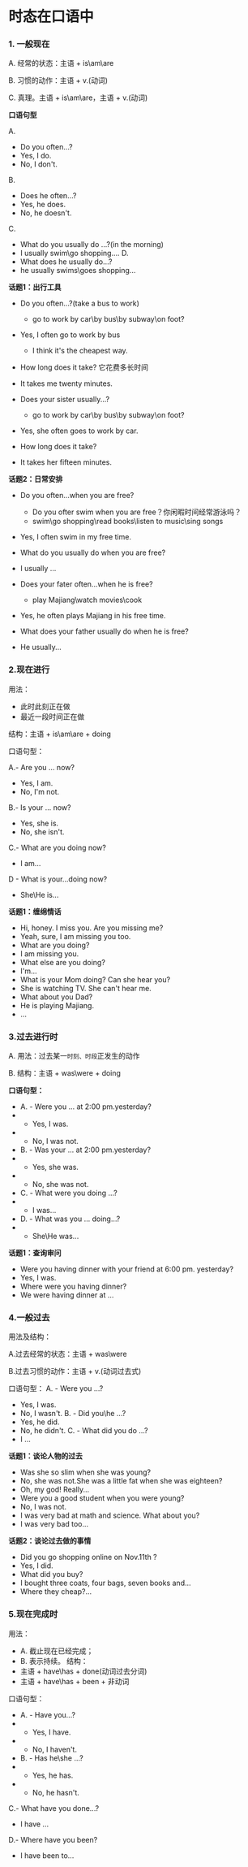 # 时态在口语中

### 1. 一般现在

A. 经常的状态：主语 + is\am\are

B. 习惯的动作：主语 + v.(动词)

C. 真理。主语 + is\am\are，主语 + v.(动词)

**口语句型**

A.
- Do you often...?
- Yes, I do.
- No, I don't.

B.
- Does he often...?
- Yes, he does.
- No, he doesn't.

C.
- What do you usually do ...?(in the morning)
- I usually swim\go shopping....
D.
- What does he usually do...?
- he usually swims\goes shopping...

**话题1：出行工具**
- Do you often...?(take a bus to work)
  - go to work by car\by bus\by subway\on foot?
- Yes, I often go to work by bus
  - I think it's the cheapest way.
- How long does it take? 它花费多长时间
- It takes me twenty minutes.

- Does your sister usually...?
  - go to work by car\by bus\by subway\on foot?
- Yes, she often goes to work by car.
- How long does it take?
- It takes her fifteen minutes.

**话题2：日常安排**
- Do you often...when you are free?
  * Do you ofter swim when you are free？你闲暇时间经常游泳吗？
  * swim\go shopping\read books\listen to music\sing songs
- Yes, I often swim in my free time.
- What do you usually do when you are free?
- I usually ...

- Does your fater often...when he is free?
  * play Majiang\watch movies\cook
- Yes, he often plays Majiang in his free time.
- What does your father usually do when he is free?
- He usually...

### 2.现在进行

用法：

* 此时此刻正在做
* 最近一段时间正在做

结构：主语 + is\am\are + doing

口语句型：

A.- Are you ... now?
  - Yes, I am.
  - No, I'm not.

B.- Is your ... now?
  - Yes, she is.
  - No, she isn't.

C.- What are you doing now?
  - I am...

D - What is your...doing now?
  - She\He is...

**话题1：缠绵情话**

- Hi, honey. I miss you. Are you missing me?
- Yeah, sure, I am missing you too.
- What are you doing?
- I am missing you.
- What else are you doing?
- I'm...
- What is your Mom doing? Can she hear you?
- She is watching TV. She can't hear me.
- What about you Dad?
- He is playing Majiang.
- ...

### 3.过去进行时
A. 用法：过去某一`时刻、时段`正发生的动作

B. 结构：主语 + was\were + doing

**口语句型：**
* A. - Were you ... at 2:00 pm.yesterday?
*    - Yes, I was.
*    - No, I was not.
* B. - Was your ... at 2:00 pm.yesterday?
*    - Yes, she was.
*    - No, she was not.
* C. - What were you doing ...?
*    - I was...
* D. - What was you ... doing...?
*    - She\He was...

**话题1：查询审问**
- Were you having dinner with your friend at 6:00 pm. yesterday?
- Yes, I was.
- Where were you having dinner?
- We were having dinner at ...

### 4.一般过去
用法及结构：

A.过去经常的状态：主语 + was\were

B.过去习惯的动作：主语 + v.(动词过去式)

口语句型：
A. - Were you ...?
   - Yes, I was. 
   - No, I wasn't.
B. - Did you\he ...?
   - Yes, he did.
   - No, he didn't.
C. - What did you do ...?
   - I ...

**话题1：谈论人物的过去**
- Was she so slim when she was young?
- No, she was not.She was a little fat when she was eighteen?
- Oh, my god! Really...
- Were you a good student when you were young?
- No, I was not.
- I was very bad at math and science. What about you?
- I was very bad too...

**话题2：谈论过去做的事情**
- Did you go shopping online on Nov.11th ?
- Yes, I did.
- What did you buy?
- I bought three coats, four bags, seven books and...
- Where they cheap?...

### 5.现在完成时
用法：
* A. 截止现在已经完成；
* B. 表示持续。
结构：
* 主语 + have\has + done(动词过去分词)
* 主语 + have\has + been + 非动词

口语句型：
* A. - Have you...?
*    - Yes, I have.
*    - No, I haven't.
* B. - Has he\she ...?
*    - Yes, he has.
*    - No, he hasn't.

C.- What have you done...?
  - I have ...

D.- Where have you been?
  - I have been to...